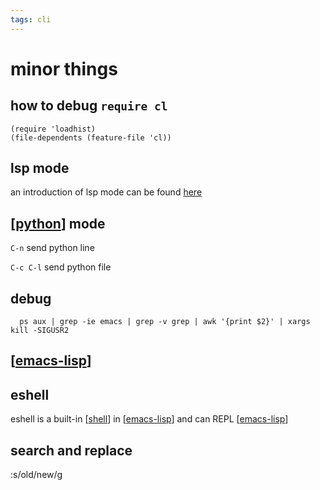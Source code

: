 ```yaml
---
tags: cli
---
```

# minor things

## how to debug `require cl`

```emacs-lisp
(require 'loadhist)
(file-dependents (feature-file 'cl))
```

## lsp mode

an introduction of lsp mode can be found [here](https://emacs-lsp.github.io/lsp-mode/tutorials/how-to-turn-off/)

## [[python]] mode

`C-n` send python line

`C-c C-l` send python file

## debug

```shell
  ps aux | grep -ie emacs | grep -v grep | awk '{print $2}' | xargs kill -SIGUSR2
```

## [[emacs-lisp]]

## eshell

eshell is a built-in [[shell]] in [[emacs-lisp]] and can REPL [[emacs-lisp]]

## search and replace

  :s/old/new/g

[//begin]: # "Autogenerated link references for markdown compatibility"
[python]: ../../docs/python/python.md "python"
[emacs-lisp]: emacs-lisp.md "cl-lib"
[shell]: ../../docs/tools/shell.md "shell"
[//end]: # "Autogenerated link references"
